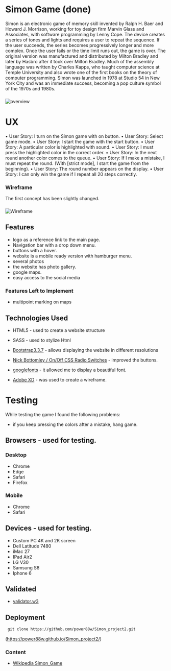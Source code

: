 # Simon Game (done)

Simon is an electronic game of memory skill invented by Ralph H. Baer and Howard J. Morrison, working for toy design 
firm Marvin Glass and Associates, with software programming by Lenny Cope. The device creates a series of tones 
and lights and requires a user to repeat the sequence. If the user succeeds, the series becomes progressively longer and 
more complex. 
Once the user fails or the time limit runs out, the game is over. The original version was manufactured and distributed by 
Milton Bradley and later by Hasbro after it took over Milton Bradley. Much of the assembly language was written by Charles 
Kapps, who taught computer science at Temple University and also wrote one of the first books on the theory 
of computer programming. Simon was launched in 1978 at Studio 54 in New York City and was an immediate success, 
becoming a pop culture symbol of the 1970s and 1980s.


###

![overview](https://power88w.github.io/Centric_Frontend_project/images/main-overview.JPG)
 
# UX

•	User Story: I turn on the Simon game with on button.
•	User Story: Select game mode.
•	User Story: I start the game with the start button.
•	User Story: A particular color is highlighted with sound.
•	User Story: I must press the highlighted color in the correct order.
•	User Story: In the next round another color comes to the queue.
•	User Story: If I make a mistake, I must repeat the round. (With [strict mode], I start the game from the beginning).
•	User Story: The round number appears on the display.
•	User Story: I can only win the game if I repeat all 20 steps correctly.


### Wireframe

The first concept has been slightly changed.

###

![Wireframe](https://power88w.github.io/Simon_Project2/images/wireframe.JPG)



## Features

- logo as a reference link to the main page.
- Navigation bar with a drop down menu.
- buttons with a hover.
- website is a mobile ready version with hamburger menu.
- several photos
- the website has photo gallery.
- google maps.
- easy access to the social media
 

### Features Left to Implement
- multipoint marking on maps


## Technologies Used


- HTML5 - used to create a website structure 

- SASS - used to stylize Html

- [Bootstrap3.3.7](https://getbootstrap.com/docs/3.3/getting-started/) - allows displaying the website in different resolutions

- [Nick Bottomley / On/Off CSS Radio Switches](https://codepen.io/nickbottomley/pen/uhfmn) - improved the buttons.

- [googlefonts](https://fonts.google.com/) - it allowed me to display a beautiful font.

- [Adobe XD](https://www.adobe.com/pl/products/xd.html) - was used to create a wireframe.



# Testing

While testing the game I found the following problems:

-  if you keep pressing the colors after a mistake, hang game.

## Browsers - used for testing.

### Desktop
- Chrome
- Edge
- Safari 
- Firefox

### Mobile
- Chrome
- Safari


## Devices - used for testing.
- Custom PC 4K and 2K screen	
- Dell Latitude 7480
- iMac 27
- IPad Air2
- LG V30
- Samsung S8 
- Iphone 6

## Validated
- [validator.w3](https://validator.w3.org/)

## Deployment

```md
 git clone https://github.com/power88w/Simon_project2.git
```

(https://power88w.github.io/Simon_project2/)



### Content
- [Wikipedia Simon_Game](https://en.wikipedia.org/wiki/Simon_(game))





